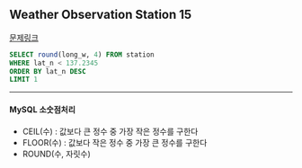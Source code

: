 ## Weather Observation Station 15

[문제링크](https://www.hackerrank.com/challenges/weather-observation-station-15)  
```sql
SELECT round(long_w, 4) FROM station
WHERE lat_n < 137.2345
ORDER BY lat_n DESC
LIMIT 1
```
___

#### MySQL 소숫점처리
- CEIL(수) : 값보다 큰 정수 중 가장 작은 정수를 구한다   
- FLOOR(수) : 값보다 작은 정수 중 가장 큰 정수를 구한다   
- ROUND(수, 자릿수)   
